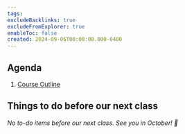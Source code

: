 ```yaml
---
tags:
excludeBacklinks: true
excludeFromExplorer: true
enableToc: false
created: 2024-09-06T00:00:00.000-0400
---
```

## Agenda
1. [Course Outline](https://drive.google.com/file/d/180cAOZZYef4quxhNtjaK8RY94LczrRzL/view?usp=sharing)
	
## Things to do before our next class

*No to-do items before our next class. See you in October! 🍂*